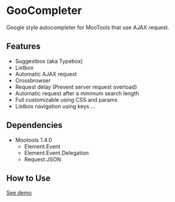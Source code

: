 GooCompleter
============

Google style autocompleter for MooTools that use AJAX request.

Features
--------

+ Suggestbox (aka Typebox)
+ Listbox
+ Automatic AJAX request
+ Crossbrowser
+ Request delay (Prevent server request overload)
+ Automatic request after a minimum search length
+ Full customizable using CSS and params
+ Listbox navigation using keys
...


Dependencies
------------

+ Mootools 1.4.0
	+ Element.Event
  + Element.Event.Delegation
  + Request.JSON


How to Use
----------

[See demo](http://www.livespanske.com/labs/GooCompleter) 
  

 
